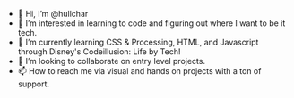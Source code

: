 - 👋 Hi, I’m @hullchar
- 👀 I’m interested in learning to code and figuring out where I want to be it tech.
- 🌱 I’m currently learning CSS & Processing, HTML, and Javascript through Disney's Codeillusion: Life by Tech! 
- 💞️ I’m looking to collaborate on entry level projects. 
- 📫 How to reach me via visual and hands on projects with a ton of support.

<!---
hullchar/hullchar is a ✨ special ✨ repository because its `README.md` (this file) appears on your GitHub profile.
You can click the Preview link to take a look at your changes.
--->
